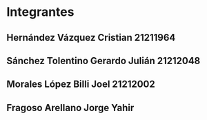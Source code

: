 # Integrantes

## Hernández Vázquez Cristian 21211964

## Sánchez Tolentino Gerardo Julián 21212048

## Morales López Billi Joel 21212002

## Fragoso Arellano Jorge Yahir
